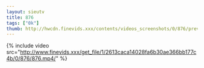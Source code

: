 ```yaml
--- 
layout: sieutv
title: 876
tags: ["0k"]
thumb: http://hwcdn.finevids.xxx/contents/videos_screenshots/0/876/preview.mp4.jpg
---
```

{% include video src="http://www.finevids.xxx/get_file/1/2613caca14028fa6b30ae366bb177c4b/0/876/876.mp4/" %} 

